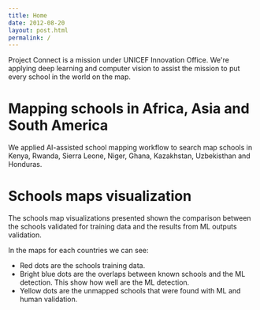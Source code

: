 ```yaml
---
title: Home
date: 2012-08-20
layout: post.html
permalink: /
---
```


Project Connect is a mission under UNICEF Innovation Office. We're applying deep learning and computer vision to assist the mission to put every school in the world on the map.

# Mapping schools in Africa, Asia and South America

We applied AI-assisted school mapping workflow to search map schools in Kenya, Rwanda, Sierra Leone, Niger, Ghana, Kazakhstan, Uzbekisthan and Honduras. 

# Schools maps visualization

The schools map visualizations presented shown the comparison between the schools validated for training data and the results from ML outputs validation.

In the maps for each countries we can see:

- Red dots are the schools training data.
- Bright blue dots are the overlaps between known schools and the ML detection. This show how well are the ML detection.
- Yellow dots are the unmapped schools that were found with ML and human validation.
